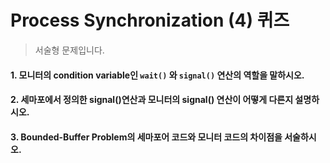 # Process Synchronization (4) 퀴즈
> 서술형 문제입니다.


#### 1. 모니터의 condition variable인 `wait()` 와 `signal()` 연산의 역할을 말하시오.
#### 2. 세마포에서 정의한 signal()연산과 모니터의 signal() 연산이 어떻게 다른지 설명하시오.

#### 3. Bounded-Buffer Problem의 세마포어 코드와 모니터 코드의 차이점을 서술하시오.
